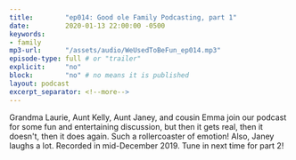 ```yaml
---
title:        "ep014: Good ole Family Podcasting, part 1"
date:         2020-01-13 22:00:00 -0500
keywords:
- family
mp3-url:      "/assets/audio/WeUsedToBeFun_ep014.mp3"
episode-type: full # or "trailer"
explicit:     "no"
block:        "no" # no means it is published
layout: podcast
excerpt_separator: <!--more-->
---
```

Grandma Laurie, Aunt Kelly, Aunt Janey, and cousin Emma join our podcast for some fun and entertaining discussion, but then it gets real, then it doesn't, then it does again. Such a rollercoaster of emotion! Also, Janey laughs a lot. Recorded in mid-December 2019. Tune in next time for part 2!
<!--more-->